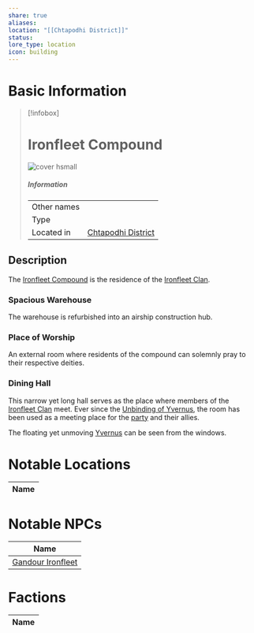 ```yaml
---
share: true
aliases: 
location: "[[Chtapodhi District]]"
status: 
lore_type: location
icon: building
---
```

# Basic Information
> [!infobox]
> # Ironfleet Compound
> ![cover hsmall](insertimage.png)
> ##### Information
> |   |  |
> | ---- | ---- |
> | Other names | |
> | Type | 
> | Located in | [Chtapodhi District](../Areas/Chtapodhi%20District.md)|
## Description
The [Ironfleet Compound](Ironfleet%20Compound.md) is the residence of the [Ironfleet Clan](../../../Ironfleet%20Clan.md).
### Spacious Warehouse
The warehouse is refurbished into an airship construction hub.
### Place of Worship
An external room where residents of the compound can solemnly pray to their respective deities.
### Dining Hall
This narrow yet long hall serves as the place where members of the [Ironfleet Clan](../../../Ironfleet%20Clan.md) meet. Ever since the [Unbinding of Yvernus](../../../Assault%20on%20Asteri%20and%20Unbinding%20of%20Yvernus.md), the room has been used as a meeting place for the [party](../../Factions/Seven%20Up....md) and their allies. 

The floating yet unmoving [Yvernus](../Areas/Yvernus%20District.md) can be seen from the windows.
# Notable Locations
| Name |
| ---- |

# Notable NPCs
| Name                                             |
| ------------------------------------------------ |
| [Gandour Ironfleet](../../../Gandour%20Ironfleet.md) |

# Factions
| Name |
| ---- |
